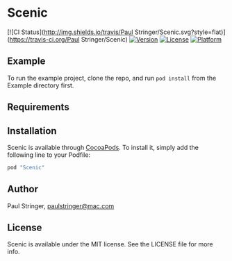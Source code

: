 # Scenic

[![CI Status](http://img.shields.io/travis/Paul Stringer/Scenic.svg?style=flat)](https://travis-ci.org/Paul Stringer/Scenic)
[![Version](https://img.shields.io/cocoapods/v/Scenic.svg?style=flat)](http://cocoapods.org/pods/Scenic)
[![License](https://img.shields.io/cocoapods/l/Scenic.svg?style=flat)](http://cocoapods.org/pods/Scenic)
[![Platform](https://img.shields.io/cocoapods/p/Scenic.svg?style=flat)](http://cocoapods.org/pods/Scenic)

## Example

To run the example project, clone the repo, and run `pod install` from the Example directory first.

## Requirements

## Installation

Scenic is available through [CocoaPods](http://cocoapods.org). To install
it, simply add the following line to your Podfile:

```ruby
pod "Scenic"
```

## Author

Paul Stringer, paulstringer@mac.com

## License

Scenic is available under the MIT license. See the LICENSE file for more info.

